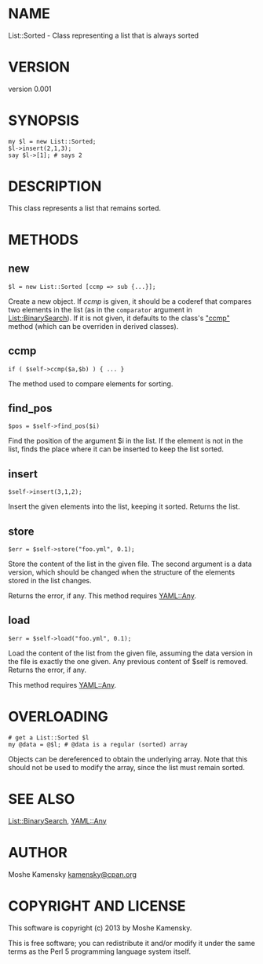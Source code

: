 # NAME

List::Sorted - Class representing a list that is always sorted

# VERSION

version 0.001

# SYNOPSIS

    my $l = new List::Sorted;
    $l->insert(2,1,3);
    say $l->[1]; # says 2

# DESCRIPTION

This class represents a list that remains sorted.

# METHODS

## new

    $l = new List::Sorted [ccmp => sub {...}];

Create a new object. If _ccmp_ is given, it should be a coderef that compares 
two elements in the list (as in the `comparator` argument in 
[List::BinarySearch](http://search.cpan.org/perldoc?List::BinarySearch)). If it is not given, it defaults to the class's ["ccmp"](#ccmp) 
method (which can be overriden in derived classes).

## ccmp

    if ( $self->ccmp($a,$b) ) { ... }

The method used to compare elements for sorting.

## find\_pos

    $pos = $self->find_pos($i)

Find the position of the argument $i in the list. If the element is not in 
the list, finds the place where it can be inserted to keep the list sorted.

## insert

    $self->insert(3,1,2);

Insert the given elements into the list, keeping it sorted. Returns the list.

## store

    $err = $self->store("foo.yml", 0.1);

Store the content of the list in the given file. The second argument is a 
data version, which should be changed when the structure of the elements 
stored in the list changes.

Returns the error, if any. This method requires [YAML::Any](http://search.cpan.org/perldoc?YAML::Any).

## load

    $err = $self->load("foo.yml", 0.1);

Load the content of the list from the given file, assuming the data version 
in the file is exactly the one given. Any previous content of $self is 
removed. Returns the error, if any.

This method requires [YAML::Any](http://search.cpan.org/perldoc?YAML::Any).

# OVERLOADING

    # get a List::Sorted $l
    my @data = @$l; # @data is a regular (sorted) array

Objects can be dereferenced to obtain the underlying array. Note that this 
should not be used to modify the array, since the list must remain sorted.

# SEE ALSO

[List::BinarySearch](http://search.cpan.org/perldoc?List::BinarySearch), [YAML::Any](http://search.cpan.org/perldoc?YAML::Any)

# AUTHOR

Moshe Kamensky <kamensky@cpan.org>

# COPYRIGHT AND LICENSE

This software is copyright (c) 2013 by Moshe Kamensky.

This is free software; you can redistribute it and/or modify it under
the same terms as the Perl 5 programming language system itself.
